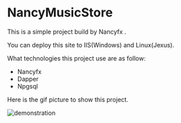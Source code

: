 # NancyMusicStore

This is a simple project build by Nancyfx .

You can deploy this site to IIS(Windows) and Linux(Jexus).

What technologies this project use are as follow:

- Nancyfx
- Dapper
- Npgsql

Here is the gif picture to show this project.

![demonstration](https://raw.githubusercontent.com/hwqdt/NancyMusicStore/master/demonstration.gif)